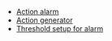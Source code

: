 * [Action alarm](Alarm.md)
* [Action generator](Generator.md)
* [Threshold setup for alarm](Alarm%20and%20threshold.md)
